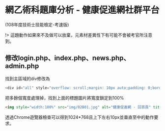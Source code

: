 # 網乙術科題庫分析 - 健康促進網社群平台
(108年度技術士技能檢定-考速版)

!> 這題動作如果來不及做可以放棄，元素材差異性下有可能不會被考官所注意到。

## 修改login.php、index.php、news.php、admin.php

找到主區域的div修改為

```php
<div id="all" style="overflow: scroll;margin: 10px auto;padding: 0;border: 0;width: 1024px;height: 768px;">
```

把多餘個寬度處理掉，找到上面的標題圖片將寬度鎖定到100%

```html
<img style="width:100%" src="img/02B01.jpg" alt="健康促進網 - 回首頁" title="健康促進網 - 回首頁">
```

透過Chrome遊覽器檢查可以得到1024\*768且上下左右10px並垂直至中的動作要求。


